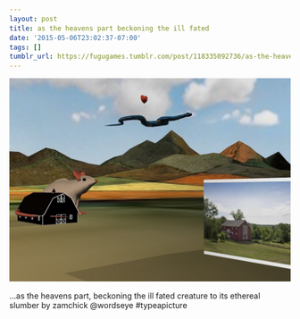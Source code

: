 ```yaml
---
layout: post
title: as the heavens part beckoning the ill fated
date: '2015-05-06T23:02:37-07:00'
tags: []
tumblr_url: https://fugugames.tumblr.com/post/118335092736/as-the-heavens-part-beckoning-the-ill-fated
---
```

 ![](/tumblr_files/tumblr_nnylsdJk6M1tgne1po1_1280.jpg)  

…as the heavens part, beckoning the ill fated creature to its ethereal slumber by zamchick @wordseye #typeapicture

